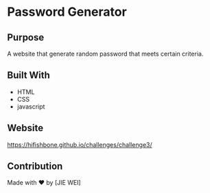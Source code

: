 # Password Generator

## Purpose
A website that generate random password that meets certain criteria. 

## Built With
* HTML
* CSS
* javascript

## Website
https://hifishbone.github.io/challenges/challenge3/

## Contribution
Made with ❤️ by [JIE WEI]
